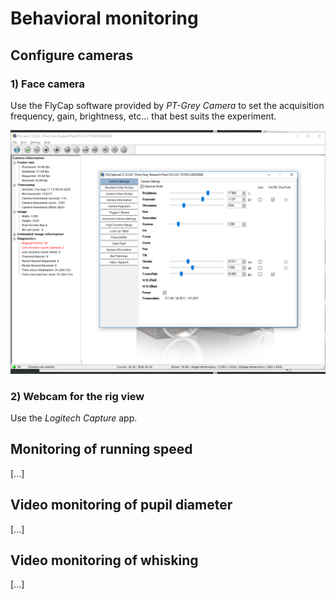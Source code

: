 # Behavioral monitoring

## Configure cameras

### 1) Face camera

Use the FlyCap software provided by *PT-Grey Camera* to set the acquisition frequency, gain, brightness, etc... that best suits the experiment.

<p align="center">
  <img src="../doc/FlyCap-software.png"/>
</p>

### 2) Webcam for the rig view

Use the *Logitech Capture* app.

## Monitoring of running speed

[...]

## Video monitoring of pupil diameter

[...]

## Video monitoring of whisking

[...]
